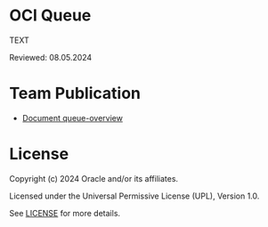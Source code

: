 # OCI Queue

TEXT

Reviewed: 08.05.2024

# Team Publication

- [Document queue-overview](example-usage/files/queue_overview.pdf)

# License
 
Copyright (c) 2024 Oracle and/or its affiliates.
 
Licensed under the Universal Permissive License (UPL), Version 1.0.
 
See [LICENSE](https://github.com/oracle-devrel/technology-engineering/blob/main/LICENSE) for more details.


